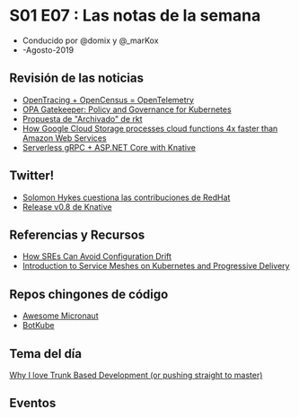 # S01 E07 : Las notas de la semana

- Conducido por @domix y @_marKox
- -Agosto-2019

<!---
## Contenido

- 00:00:00 - ¡Bienvenida al podcast!
- 00:02:00 - Revisión de las noticias
- 00:04:00 - Tema
--->

## Revisión de las noticias

* [OpenTracing + OpenCensus = OpenTelemetry](https://www.cncf.io/blog/2019/05/21/a-brief-history-of-opentelemetry-so-far/)
* [OPA Gatekeeper: Policy and Governance for Kubernetes](https://kubernetes.io/blog/2019/08/06/opa-gatekeeper-policy-and-governance-for-kubernetes/)
* [Propuesta de "Archivado" de rkt](https://twitter.com/cra/status/1157443989961789440)
* [How Google Cloud Storage processes cloud functions 4x faster than Amazon Web Services](https://research.lightstep.com/reports/google-cloud-storage)
* [Serverless gRPC + ASP.NET Core with Knative](https://medium.com/google-cloud/serverless-grpc-asp-net-core-with-knative-b37ce09ea067)

## Twitter!

* [Solomon Hykes cuestiona las contribuciones de RedHat](https://twitter.com/solomonstre/status/1158535929352638464)
* [Release v0.8 de Knative](https://twitter.com/mchmarny/status/1158794904249569281)

## Referencias y Recursos

* [How SREs Can Avoid Configuration Drift](https://thenewstack.io/how-enforced-configuration-and-ad-hoc-task-automation-boost-agility/)
* [Introduction to Service Meshes on Kubernetes and Progressive Delivery](https://www.weave.works/blog/introduction-to-service-meshes-on-kubernetes-and-progressive-delivery)

## Repos chingones de código

* [Awesome Micronaut](https://github.com/JonasHavers/awesome-micronaut)
* [BotKube](https://github.com/infracloudio/botkube)

## Tema del día

[Why I love Trunk Based Development (or pushing straight to master)](https://medium.com/@mattia.battiston/why-i-love-trunk-based-development-641fcf0b94a0)

## Eventos
